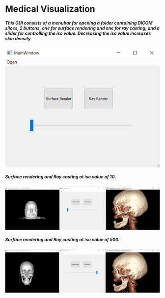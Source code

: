 # Medical Visualization

##### This GUI consists of a menubar for opening a folder containing DICOM slices, 2 buttons, one for surface rendering and one for ray casting, and a slider for controlling the iso value. Decreasing the iso value increases skin density.

![alt text for screen readers](../assets/mockup.png "Text to show on mouseover")

##### Surface rendering and Ray casting at iso value of 10.

![alt text for screen readers](../assets/iso_10.png "Text to show on mouseover")

##### Surface rendering and Ray casting at iso value of 500.

![alt text for screen readers](../assets/iso_500.png "Text to show on mouseover")

